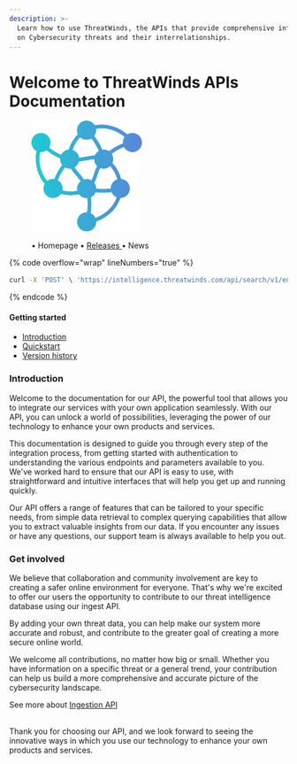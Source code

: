 ```yaml
---
description: >-
  Learn how to use ThreatWinds, the APIs that provide comprehensive information
  on Cybersecurity threats and their interrelationships.
---
```


# Welcome to ThreatWinds APIs Documentation

<figure><img src=".gitbook/assets/119631617.png" alt=""><figcaption><p>• Homepage • <a href="VERSIONHISTORY.md">Releases </a>• News</p></figcaption></figure>

{% code overflow="wrap" lineNumbers="true" %}
```bash
curl -X 'POST' \ 'https://intelligence.threatwinds.com/api/search/v1/entity' \ -H 'accept: application/json' \ -H 'Content-Type: application/json' \ -d '{ "kind": "object", "value": "testing" }'
```
{% endcode %}

#### Getting started

* [Introduction](INTRODUCTION.md#introduction)
* [Quickstart](QUICKSTART.md)
* [Version history](VERSIONHISTORY.md)

### Introduction <a href="#introduction" id="introduction"></a>

Welcome to the documentation for our API, the powerful tool that allows you to integrate our services with your own application seamlessly. With our API, you can unlock a world of possibilities, leveraging the power of our technology to enhance your own products and services.

This documentation is designed to guide you through every step of the integration process, from getting started with authentication to understanding the various endpoints and parameters available to you. We've worked hard to ensure that our API is easy to use, with straightforward and intuitive interfaces that will help you get up and running quickly.

Our API offers a range of features that can be tailored to your specific needs, from simple data retrieval to complex querying capabilities that allow you to extract valuable insights from our data. If you encounter any issues or have any questions, our support team is always available to help you out.

### Get involved

We believe that collaboration and community involvement are key to creating a safer online environment for everyone. That's why we're excited to offer our users the opportunity to contribute to our threat intelligence database using our ingest API.

By adding your own threat data, you can help make our system more accurate and robust, and contribute to the greater goal of creating a more secure online world.

We welcome all contributions, no matter how big or small. Whether you have information on a specific threat or a general trend, your contribution can help us build a more comprehensive and accurate picture of the cybersecurity landscape.

See more about [Ingestion API](INTRODUCTION.md#introduction)

\
Thank you for choosing our API, and we look forward to seeing the innovative ways in which you use our technology to enhance your own products and services.
